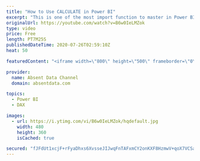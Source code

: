 ```yaml
---
title: "How to Use CALCULATE in Power BI"
excerpt: "This is one of the most import function to master in Power BI. You can filter your data and create complex measure such as year over year comparisons with ease with these easy to follow tutorial. More more help this function."
originalUrl: https://youtube.com/watch?v=B6w0IeLMZok
type: video
price: Free
length: PT7M25S
publishedDateTime: 2020-07-26T02:59:10Z
heat: 50

featuredContent: "<iframe width=\"800\" height=\"500\" frameborder=\"0\" src=\"https://www.youtube.com/embed/B6w0IeLMZok\" allow=\"accelerometer; autoplay; encrypted-media; gyroscope; picture-in-picture\" allowfullscreen></iframe>"

provider:
  name: Absent Data Channel
  domain: absentdata.com

topics:
  - Power BI
  - DAX

images:
  - url: https://i.ytimg.com/vi/B6w0IeLMZok/hqdefault.jpg
    width: 480
    height: 360
    isCached: true

secured: "fJFdUt1xcjF+rFyaDhxs6XvsseJIJwqFnTAFxmCY2onKXF8HzmwV+qoX7VCSam3f2XnTqxu1e4fIz3rra4terF5n0oRXE0fQc5ptAVoHF6oxL9F1L2t0wBDvay3ky0/PTVzGsdtbQvKyw+UCjPgFjfcNTW1yZEi1xr34qsZO4TDpU7cJdggCe4EwLxY927m/KK9B+3kZ1M6s8rEcfsuuIjNm9Vd3jTsV05x2goCkXTOxJY+yTD5Xj7YZ8bJJmgbp/2RJyhVuyKmHsagDMALl3vCUS10sVjbDj6I6MNc3GxokAwoA6WizZcDnxPrnPsCwv+ZXmO2s/WyZG39DrHpHpsvmu3/X1i0Bo6SuoEeZkbCxdOFknmJOvaKy28mEGgVU1aZ1ptY6NBXRLBJOtsSxbkpKT4wQOAzSvuFgHBHFLro=;Rs4P27Z2IQ6DukCzOuYB6w=="
---
```


